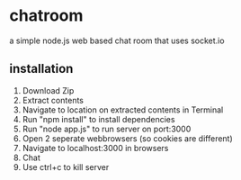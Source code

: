 # chatroom
a simple node.js web based chat room that uses socket.io

## installation 
1. Download Zip
2. Extract contents
3. Navigate to location on extracted contents in Terminal
4. Run "npm install" to install dependencies
5. Run "node app.js" to run server on port:3000
6. Open 2 seperate webbrowsers (so cookies are different)
7. Navigate to localhost:3000 in browsers
8. Chat
9. Use ctrl+c to kill server
